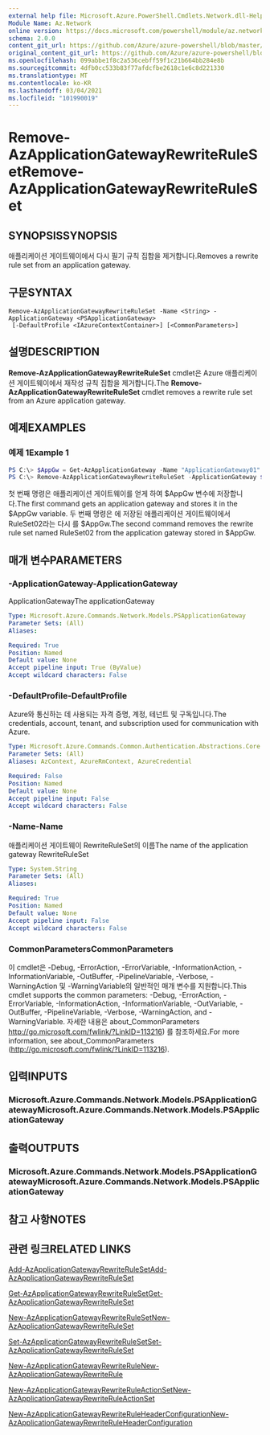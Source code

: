 ```yaml
---
external help file: Microsoft.Azure.PowerShell.Cmdlets.Network.dll-Help.xml
Module Name: Az.Network
online version: https://docs.microsoft.com/powershell/module/az.network/remove-azapplicationgatewayrewriteruleset
schema: 2.0.0
content_git_url: https://github.com/Azure/azure-powershell/blob/master/src/Network/Network/help/Remove-AzApplicationGatewayRewriteRuleSet.md
original_content_git_url: https://github.com/Azure/azure-powershell/blob/master/src/Network/Network/help/Remove-AzApplicationGatewayRewriteRuleSet.md
ms.openlocfilehash: 099abbe1f8c2a536cebff59f1c21b664bb284e8b
ms.sourcegitcommit: 4dfb0cc533b83f77afdcfbe2618c1e6c8d221330
ms.translationtype: MT
ms.contentlocale: ko-KR
ms.lasthandoff: 03/04/2021
ms.locfileid: "101990019"
---
```

# <span data-ttu-id="4d775-101">Remove-AzApplicationGatewayRewriteRuleSet</span><span class="sxs-lookup"><span data-stu-id="4d775-101">Remove-AzApplicationGatewayRewriteRuleSet</span></span>

## <span data-ttu-id="4d775-102">SYNOPSIS</span><span class="sxs-lookup"><span data-stu-id="4d775-102">SYNOPSIS</span></span>
<span data-ttu-id="4d775-103">애플리케이션 게이트웨이에서 다시 필기 규칙 집합을 제거합니다.</span><span class="sxs-lookup"><span data-stu-id="4d775-103">Removes a rewrite rule set from an application gateway.</span></span>

## <span data-ttu-id="4d775-104">구문</span><span class="sxs-lookup"><span data-stu-id="4d775-104">SYNTAX</span></span>

```
Remove-AzApplicationGatewayRewriteRuleSet -Name <String> -ApplicationGateway <PSApplicationGateway>
 [-DefaultProfile <IAzureContextContainer>] [<CommonParameters>]
```

## <span data-ttu-id="4d775-105">설명</span><span class="sxs-lookup"><span data-stu-id="4d775-105">DESCRIPTION</span></span>
<span data-ttu-id="4d775-106">**Remove-AzApplicationGatewayRewriteRuleSet** cmdlet은 Azure 애플리케이션 게이트웨이에서 재작성 규칙 집합을 제거합니다.</span><span class="sxs-lookup"><span data-stu-id="4d775-106">The **Remove-AzApplicationGatewayRewriteRuleSet** cmdlet removes a rewrite rule set from an Azure application gateway.</span></span>

## <span data-ttu-id="4d775-107">예제</span><span class="sxs-lookup"><span data-stu-id="4d775-107">EXAMPLES</span></span>

### <span data-ttu-id="4d775-108">예제 1</span><span class="sxs-lookup"><span data-stu-id="4d775-108">Example 1</span></span>
```powershell
PS C:\> $AppGw = Get-AzApplicationGateway -Name "ApplicationGateway01" -ResourceGroupName "ResourceGroup01"
PS C:\> Remove-AzApplicationGatewayRewriteRuleSet -ApplicationGateway $AppGw -Name "RuleSet02"
```

<span data-ttu-id="4d775-109">첫 번째 명령은 애플리케이션 게이트웨이를 얻게 하여 $AppGw 변수에 저장합니다.</span><span class="sxs-lookup"><span data-stu-id="4d775-109">The first command gets an application gateway and stores it in the $AppGw variable.</span></span>
<span data-ttu-id="4d775-110">두 번째 명령은 에 저장된 애플리케이션 게이트웨이에서 RuleSet02라는 다시 를 $AppGw.</span><span class="sxs-lookup"><span data-stu-id="4d775-110">The second command removes the rewrite rule set named RuleSet02 from the application gateway stored in $AppGw.</span></span>

## <span data-ttu-id="4d775-111">매개 변수</span><span class="sxs-lookup"><span data-stu-id="4d775-111">PARAMETERS</span></span>

### <span data-ttu-id="4d775-112">-ApplicationGateway</span><span class="sxs-lookup"><span data-stu-id="4d775-112">-ApplicationGateway</span></span>
<span data-ttu-id="4d775-113">ApplicationGateway</span><span class="sxs-lookup"><span data-stu-id="4d775-113">The applicationGateway</span></span>

```yaml
Type: Microsoft.Azure.Commands.Network.Models.PSApplicationGateway
Parameter Sets: (All)
Aliases:

Required: True
Position: Named
Default value: None
Accept pipeline input: True (ByValue)
Accept wildcard characters: False
```

### <span data-ttu-id="4d775-114">-DefaultProfile</span><span class="sxs-lookup"><span data-stu-id="4d775-114">-DefaultProfile</span></span>
<span data-ttu-id="4d775-115">Azure와 통신하는 데 사용되는 자격 증명, 계정, 테넌트 및 구독입니다.</span><span class="sxs-lookup"><span data-stu-id="4d775-115">The credentials, account, tenant, and subscription used for communication with Azure.</span></span>

```yaml
Type: Microsoft.Azure.Commands.Common.Authentication.Abstractions.Core.IAzureContextContainer
Parameter Sets: (All)
Aliases: AzContext, AzureRmContext, AzureCredential

Required: False
Position: Named
Default value: None
Accept pipeline input: False
Accept wildcard characters: False
```

### <span data-ttu-id="4d775-116">-Name</span><span class="sxs-lookup"><span data-stu-id="4d775-116">-Name</span></span>
<span data-ttu-id="4d775-117">애플리케이션 게이트웨이 RewriteRuleSet의 이름</span><span class="sxs-lookup"><span data-stu-id="4d775-117">The name of the application gateway RewriteRuleSet</span></span>

```yaml
Type: System.String
Parameter Sets: (All)
Aliases:

Required: True
Position: Named
Default value: None
Accept pipeline input: False
Accept wildcard characters: False
```

### <span data-ttu-id="4d775-118">CommonParameters</span><span class="sxs-lookup"><span data-stu-id="4d775-118">CommonParameters</span></span>
<span data-ttu-id="4d775-119">이 cmdlet은 -Debug, -ErrorAction, -ErrorVariable, -InformationAction, -InformationVariable, -OutBuffer, -PipelineVariable, -Verbose, -WarningAction 및 -WarningVariable의 일반적인 매개 변수를 지원합니다.</span><span class="sxs-lookup"><span data-stu-id="4d775-119">This cmdlet supports the common parameters: -Debug, -ErrorAction, -ErrorVariable, -InformationAction, -InformationVariable, -OutVariable, -OutBuffer, -PipelineVariable, -Verbose, -WarningAction, and -WarningVariable.</span></span> <span data-ttu-id="4d775-120">자세한 내용은 about_CommonParameters http://go.microsoft.com/fwlink/?LinkID=113216) 를 참조하세요.</span><span class="sxs-lookup"><span data-stu-id="4d775-120">For more information, see about_CommonParameters (http://go.microsoft.com/fwlink/?LinkID=113216).</span></span>

## <span data-ttu-id="4d775-121">입력</span><span class="sxs-lookup"><span data-stu-id="4d775-121">INPUTS</span></span>

### <span data-ttu-id="4d775-122">Microsoft.Azure.Commands.Network.Models.PSApplicationGateway</span><span class="sxs-lookup"><span data-stu-id="4d775-122">Microsoft.Azure.Commands.Network.Models.PSApplicationGateway</span></span>

## <span data-ttu-id="4d775-123">출력</span><span class="sxs-lookup"><span data-stu-id="4d775-123">OUTPUTS</span></span>

### <span data-ttu-id="4d775-124">Microsoft.Azure.Commands.Network.Models.PSApplicationGateway</span><span class="sxs-lookup"><span data-stu-id="4d775-124">Microsoft.Azure.Commands.Network.Models.PSApplicationGateway</span></span>

## <span data-ttu-id="4d775-125">참고 사항</span><span class="sxs-lookup"><span data-stu-id="4d775-125">NOTES</span></span>

## <span data-ttu-id="4d775-126">관련 링크</span><span class="sxs-lookup"><span data-stu-id="4d775-126">RELATED LINKS</span></span>

[<span data-ttu-id="4d775-127">Add-AzApplicationGatewayRewriteRuleSet</span><span class="sxs-lookup"><span data-stu-id="4d775-127">Add-AzApplicationGatewayRewriteRuleSet</span></span>](./Add-AzApplicationGatewayRewriteRuleSet.md)

[<span data-ttu-id="4d775-128">Get-AzApplicationGatewayRewriteRuleSet</span><span class="sxs-lookup"><span data-stu-id="4d775-128">Get-AzApplicationGatewayRewriteRuleSet</span></span>](./Get-AzApplicationGatewayRewriteRuleSet.md)

[<span data-ttu-id="4d775-129">New-AzApplicationGatewayRewriteRuleSet</span><span class="sxs-lookup"><span data-stu-id="4d775-129">New-AzApplicationGatewayRewriteRuleSet</span></span>](./New-AzApplicationGatewayRewriteRuleSet.md)

[<span data-ttu-id="4d775-130">Set-AzApplicationGatewayRewriteRuleSet</span><span class="sxs-lookup"><span data-stu-id="4d775-130">Set-AzApplicationGatewayRewriteRuleSet</span></span>](./Set-AzApplicationGatewayRewriteRuleSet.md)

[<span data-ttu-id="4d775-131">New-AzApplicationGatewayRewriteRule</span><span class="sxs-lookup"><span data-stu-id="4d775-131">New-AzApplicationGatewayRewriteRule</span></span>](./New-AzApplicationGatewayRewriteRule.md)

[<span data-ttu-id="4d775-132">New-AzApplicationGatewayRewriteRuleActionSet</span><span class="sxs-lookup"><span data-stu-id="4d775-132">New-AzApplicationGatewayRewriteRuleActionSet</span></span>](./New-AzApplicationGatewayRewriteRuleActionSet.md)

[<span data-ttu-id="4d775-133">New-AzApplicationGatewayRewriteRuleHeaderConfiguration</span><span class="sxs-lookup"><span data-stu-id="4d775-133">New-AzApplicationGatewayRewriteRuleHeaderConfiguration</span></span>](./New-AzApplicationGatewayRewriteRuleHeaderConfiguration.md)
